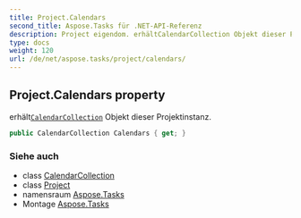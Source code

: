 ```yaml
---
title: Project.Calendars
second_title: Aspose.Tasks für .NET-API-Referenz
description: Project eigendom. erhältCalendarCollection Objekt dieser Projektinstanz.
type: docs
weight: 120
url: /de/net/aspose.tasks/project/calendars/
---
```

## Project.Calendars property

erhält[`CalendarCollection`](../../calendarcollection/) Objekt dieser Projektinstanz.

```csharp
public CalendarCollection Calendars { get; }
```

### Siehe auch

* class [CalendarCollection](../../calendarcollection/)
* class [Project](../)
* namensraum [Aspose.Tasks](../../project/)
* Montage [Aspose.Tasks](../../../)


